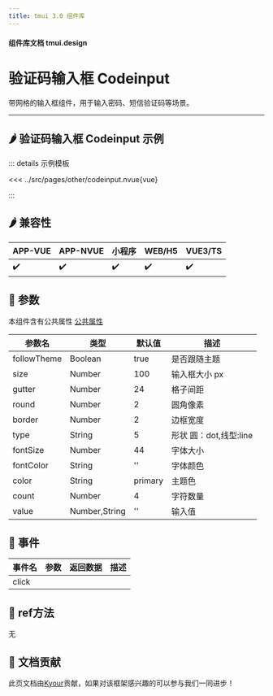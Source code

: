 ```yaml
---
title: tmui 3.0 组件库
---
```


<script setup>
import webview from '../components/mobileWebview.vue'
</script>

#### 组件库文档 tmui.design

# 验证码输入框 Codeinput
带网格的输入框组件，用于输入密码、短信验证码等场景。

---

## :hot_pepper: 验证码输入框 Codeinput 示例

<webview url="https://tmui.design/h5/#/pages/other/codeinput"></webview>

::: details 示例模板

<<< ../src/pages/other/codeinput.nvue{vue}

:::

## :hot_pepper: 兼容性

| APP-VUE            | APP-NVUE           | 小程序                | WEB/H5             | VUE3/TS            |
|--------------------|--------------------|--------------------|--------------------|--------------------|
| :heavy_check_mark: | :heavy_check_mark: | :heavy_check_mark: | :heavy_check_mark: | :heavy_check_mark: |

## :seedling: 参数
本组件含有公共属性 [公共属性](/spec/组件公共样式.html)

| 参数名         | 类型            | 默认值     | 描述               |
|-------------|---------------|---------|------------------|
| followTheme | Boolean       | true    | 是否跟随主题           |
| size        | Number        | 100     | 输入框大小 px         |
| gutter      | Number        | 24      | 格子间距             |
| round       | Number        | 2       | 圆角像素             |
| border      | Number        | 2       | 边框宽度             |
| type        | String        | 5       | 形状 圆：dot,线型:line |
| fontSize    | Number        | 44      | 字体大小             |
| fontColor   | String        | ''      | 字体颜色             |
| color       | String        | primary | 主题色              |
| count       | Number        | 4 | 字符数量             |
| value       | Number,String | ''      | 输入值              |

## :rose: 事件
| 事件名   | 参数  | 返回数据 | 描述  |
|-------|-----|------|-----|
| click |     |      |     |

## :green_salad: ref方法
无

## :couplekiss: 文档贡献
此页文档由[Kyour](https://github.com/kyour-cn)贡献，如果对该框架感兴趣的可以参与我们一同进步！
